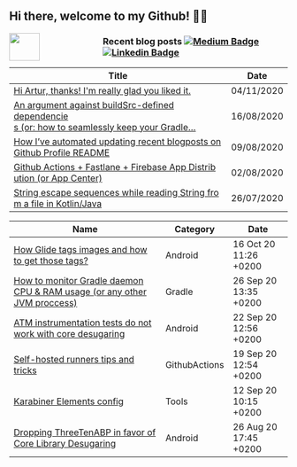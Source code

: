 ## Hi there, welcome to my Github! 👋🏼

<a href="https://giphy.com/stickers/GDevs-android-developer-summit-Y4bzv6DYbYzy8jDnoW"><img width = "33%" align="left" height="300" style="height:50px;" src=https://media.giphy.com/media/Y4bzv6DYbYzy8jDnoW/giphy.gif></a>

### Recent blog posts [![Medium Badge](https://img.shields.io/badge/-Medium-000?style=flat-square&logo=Medium&logoColor=white&&link=https://medium.com/@wzieba)](https://medium.com/@wzieba) [![Linkedin Badge](https://img.shields.io/badge/-LinkedIn-blue?style=flat-square&logo=Linkedin&logoColor=white&link=https://www.linkedin.com/in/wzieba/)](https://www.linkedin.com/in/wzieba/)
<!-- blog starts -->
| Title | Date |
| ----- | ---- |
| [Hi Artur, thanks! I'm really glad you liked it.](https://medium.com/@wzieba/hi-artur-thanks-im-really-glad-you-liked-it-c221ebc43ab2?source=rss-117db94a0177------2) | 04/11/2020 |
| [An argument against buildSrc-defined dependencie<br>s (or: how to seamlessly keep your Gradle…](https://medium.com/@wzieba/an-argument-against-buildsrc-defined-dependencies-or-how-to-seamlessly-keep-your-gradle-8e0bfd7ee8e3?source=rss-117db94a0177------2) | 16/08/2020 |
| [How I’ve automated updating recent blogposts on <br>Github Profile README](https://medium.com/@wzieba/how-ive-automated-updating-recent-blogposts-on-github-profile-readme-ba1ef9d53535?source=rss-117db94a0177------2) | 09/08/2020 |
| [Github Actions + Fastlane + Firebase App Distrib<br>ution (or App Center)](https://medium.com/@wzieba/github-actions-fastlane-firebase-app-distribution-or-app-center-4fadbdff63f9?source=rss-117db94a0177------2) | 02/08/2020 |
| [String escape sequences while reading String fro<br>m a file in Kotlin/Java](https://medium.com/@wzieba/string-escape-sequences-while-reading-string-from-a-file-in-kotlin-java-77b4249e5330?source=rss-117db94a0177------2) | 26/07/2020 |
<!-- blog ends -->
| Name | Category | Date |
| ---- | -------- | ---- |
| [How Glide tags images and how to get those tags?](https://github.com/wzieba/til/blob/master/Android/how-glide-tags-images.md) | Android | 16 Oct 20 11:26 +0200 |
| [How to monitor Gradle daemon CPU & RAM usage (or any other JVM proccess)](https://github.com/wzieba/til/blob/master/Gradle/how-to-monitor-gradle-daemon-memory-cpu-usage.md) | Gradle | 26 Sep 20 13:35 +0200 |
| [ATM instrumentation tests do not work with core desugaring](https://github.com/wzieba/til/blob/master/Android/instrumentation-tests-dont-work-with-desugaring.md) | Android | 22 Sep 20 12:56 +0200 |
| [Self-hosted runners tips and tricks](https://github.com/wzieba/til/blob/master/GithubActions/self-hosted-runner-tips.md) | GithubActions | 19 Sep 20 12:54 +0200 |
| [Karabiner Elements config](https://github.com/wzieba/til/blob/master/Tools/karabiner-elements-config.md) | Tools | 12 Sep 20 10:15 +0200 |
| [Dropping ThreeTenABP in favor of Core Library Desugaring](https://github.com/wzieba/til/blob/master/Android/dropping-threetenabp.md) | Android | 26 Aug 20 17:45 +0200 |
